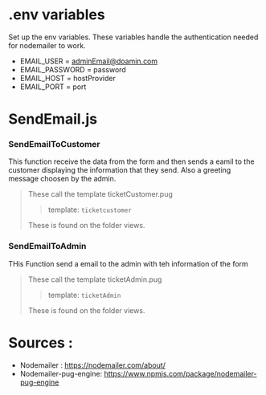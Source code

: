 # .env variables

Set up the env variables. These variables handle the authentication needed for nodemailer to work.
- EMAIL_USER = adminEmail@doamin.com
- EMAIL_PASSWORD = password
- EMAIL_HOST = hostProvider
- EMAIL_PORT = port

# SendEmail.js
### SendEmailToCustomer
This function receive the data from the form and then sends a eamil to the customer displaying the information that they send.
Also a greeting message choosen by the admin.
> These call the template ticketCustomer.pug
>>template: `ticketcustomer`
>
> These is found on the folder views.

### SendEmailToAdmin
THis Function send a email to the admin with teh information of the form
> These call the template ticketAdmin.pug
>>template: `ticketAdmin`
>
> These is found on the folder views.
# Sources :

- Nodemailer :
  https://nodemailer.com/about/
- Nodemailer-pug-engine:
  https://www.npmjs.com/package/nodemailer-pug-engine
